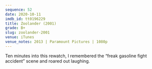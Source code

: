 ```yaml
---
sequence: 52
date: 2020-10-11
imdb_id: tt0196229
title: Zoolander (2001)
grade: B+
slug: zoolander-2001
venue: iTunes
venue_notes: 2013 | Paramount Pictures | 1080p
---
```


Ten minutes into this rewatch, I remembered the “freak gasoline fight accident” scene and roared out laughing.